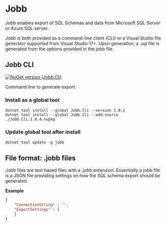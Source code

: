# Jobb
Jobb enables export of SQL Schemas and data from Microsoft SQL Server or Azure SQL server.

Jobb is both provided as a command-line client (CLI) or a Visual Studio file generator supported from Visual Studio 17+. Upon generation, a .sql file is generated from the options provided in the jobb file.

## Jobb CLI
[![NuGet version (Jobb.Cli)](https://img.shields.io/nuget/v/Jobb.Cli.svg?style=plastic)](https://www.nuget.org/packages/Jobb.Cli/)

Command line to generate export.

### Install as a global tool
```
dotnet tool install --global Jobb.Cli --version 1.0.1
dotnet tool install --global Jobb.Cli --add-source ./Jobb.Cli.1.0.4.nupkg

```

### Update global tool after install
```
dotnet tool update -g jobb
```

## File format: .jobb files
Jobb files are text based files with a .jobb extension. Essentially a jobb file is a JSON file providing settings on how the SQL schema export should be generated.

**Example**
``` json
{
    "ConnectionString" : "",
    "ExportSettings" : {
    }
}
```